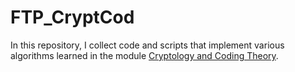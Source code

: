 # FTP_CryptCod

In this repository, I collect code and scripts that implement various algorithms learned in the module [Cryptology and Coding Theory](https://www.msengineering.ch/fileadmin/user_upload/customers/msengineering/Modulbeschreibungen/FTP_CryptCod_de.pdf).